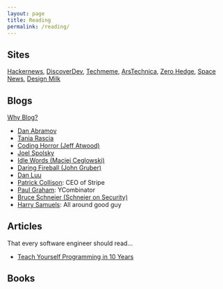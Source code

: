 ```yaml
---
layout: page
title: Reading
permalink: /reading/
---
```


## Sites 

[Hackernews](https://news.ycombinator.com), [DiscoverDev](https://www.discoverdev.io), [Techmeme](https://techmeme.com), [ArsTechnica](https://www.arstechnica.com), [Zero Hedge](https://www.zerohedge.com), [Space News](https://spacenews.com), [Design Milk](https://design-milk.com)

## Blogs 

[Why Blog?](https://sites.google.com/site/steveyegge2/you-should-write-blogs)

- [Dan Abramov](https://overreacted.io) 
- [Tania Rascia](https://www.taniarascia.com)
- [Coding Horror (Jeff Atwood)](https://blog.codinghorror.com)
- [Joel Spolsky](https://www.joelonsoftware.com)
- [Idle Words (Maciej Ceglowski)](https://idlewords.com)
- [Daring Fireball (John Gruber)](https://daringfireball.net)
- [Dan Luu]()
- [Patrick Collison](https://patrickcollison.com): CEO of Stripe
- [Paul Graham](http://www.paulgraham.com/articles.html): YCombinator
- [Bruce Schneier (Schneier on Security)](https://www.schneier.com)
- [Harry Samuels](http://blog.hnjsamuels.co.uk): All around good guy

## Articles

That every software engineer should read...

- [Teach Yourself Programming in 10 Years](https://norvig.com/21-days.html)

## Books 
